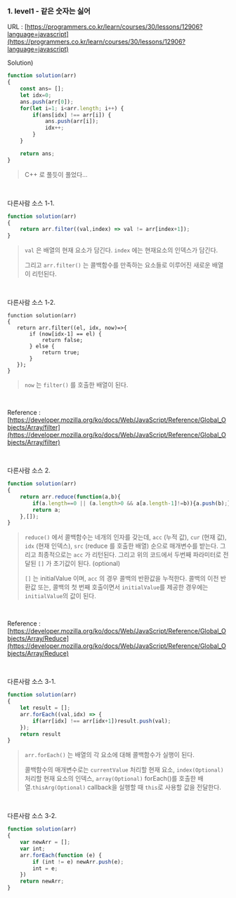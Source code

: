 ### 1. level1 - 같은 숫자는 싫어



URL : [https://programmers.co.kr/learn/courses/30/lessons/12906?language=javascript](https://programmers.co.kr/learn/courses/30/lessons/12906?language=javascript)



Solution)

```js
function solution(arr)
{
    const ans= [];
    let idx=0;
    ans.push(arr[0]);
    for(let i=1; i<arr.length; i++) {
        if(ans[idx] !== arr[i]) {
            ans.push(arr[i]);
            idx++;
        }
    }

    return ans;
}
```

> C++ 로 풀듯이 풀었다...

<br>

다른사람 소스 1-1.

```js
function solution(arr)
{
    return arr.filter((val,index) => val != arr[index+1]);
}
```

> `val` 은 배열의 현재 요소가 담긴다. `index` 에는 현재요소의 인덱스가 담긴다.
>
> 그리고 `arr.filter()` 는 콜백함수를 만족하는 요소들로 이루어진 새로운 배열이 리턴된다. 

<br>

다른사람 소스 1-2.

```
function solution(arr)
{
   return arr.filter((el, idx, now)=>{
       if (now[idx-1] == el) {
           return false;
       } else {
           return true;
       }
   });
}
```

> `now` 는  `filter()` 를 호출한 배열이 된다. 

<br>

Reference : [https://developer.mozilla.org/ko/docs/Web/JavaScript/Reference/Global_Objects/Array/filter](https://developer.mozilla.org/ko/docs/Web/JavaScript/Reference/Global_Objects/Array/filter)

<br>

다른사람 소스 2.

```js
function solution(arr)
{
    return arr.reduce(function(a,b){
        if(a.length==0 || (a.length>0 && a[a.length-1]!=b)){a.push(b);}
        return a;
    },[]);
}
```

> `reduce()` 에서 콜백함수는 네개의 인자를 갖는데, `acc` (누적 값), `cur` (현재 값), `idx` (현재 인덱스), `src` (reduce 를 호출한 배열) 순으로 매개변수를 받는다. 그리고 최종적으로는 `acc` 가 리턴된다. 그리고 위의 코드에서 두번째 파라미터로 전달된  `[]` 가 초기값이 된다. (optional)
>
> `[]` 는 initialValue 이며, `acc` 의 경우 콜백의 반환값을 누적한다. 콜백의 이전 반환값 또는, 콜백의 첫 번째 호출이면서 `initialValue`를 제공한 경우에는 `initialValue`의 값이 된다. 

<br>

Reference : [https://developer.mozilla.org/ko/docs/Web/JavaScript/Reference/Global_Objects/Array/Reduce](https://developer.mozilla.org/ko/docs/Web/JavaScript/Reference/Global_Objects/Array/Reduce)

<br>

다른사람 소스 3-1.

```js
function solution(arr)
{
    let result = [];
    arr.forEach((val,idx) => {
        if(arr[idx] !== arr[idx+1])result.push(val);
    });
    return result
}
```

> `arr.forEach()` 는 배열의 각 요소에 대해 콜백함수가 실행이 된다. 
>
> 콜백함수의 매개변수로는 `currentValue` 처리할 현재 요소, `index(Optional)` 처리할 현재 요소의 인덱스, `array(Optional)`  forEach()를 호출한 배열.`thisArg(Optional)` callback을 실행할 때 `this`로 사용할 값을 전달한다. 

<br>

다른사람 소스 3-2.

```js
function solution(arr)
{
    var newArr = [];
    var int;
    arr.forEach(function (e) {
        if (int != e) newArr.push(e);
        int = e;
    })
    return newArr;
}
```

<br>

